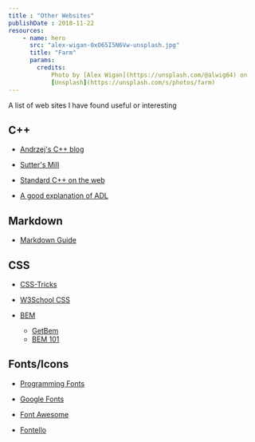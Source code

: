 ```yaml
---
title : "Other Websites"
publishDate : 2018-11-22
resources:
    - name: hero
      src: "alex-wigan-0xO65I5N6Vw-unsplash.jpg"
      title: "Farm"
      params:
        credits:
            Photo by [Alex Wigan](https://unsplash.com/@alwig64) on
            [Unsplash](https://unsplash.com/s/photos/farm)
---
```


A list of web sites I have found useful or interesting

<!--more-->

## C++

- [Andrzej's C++ blog](https://akrzemi1.wordpress.com/ "Andrzej's C++ blog")

- [Sutter's Mill](https://herbsutter.com/ "Sutter's Mill")

- [Standard C++ on the web](https://isocpp.org/)

- [A good explanation of ADL](https://abseil.io/tips/49)

## Markdown

- [Markdown Guide](https://www.markdownguide.org/)

## CSS

- [CSS-Tricks](https://css-tricks.com/)

- [W3School CSS](https://www.w3schools.com/css/default.asp)

- [BEM](https://en.bem.info/)
    - [GetBem](http://getbem.com/)
    - [BEM 101](https://css-tricks.com/bem-101/)

## Fonts/Icons

- [Programming Fonts](https://app.programmingfonts.org/)

- [Google Fonts](https://fonts.google.com/)

- [Font Awesome](https://fontawesome.com/)

- [Fontello](https://fontello.com/)
